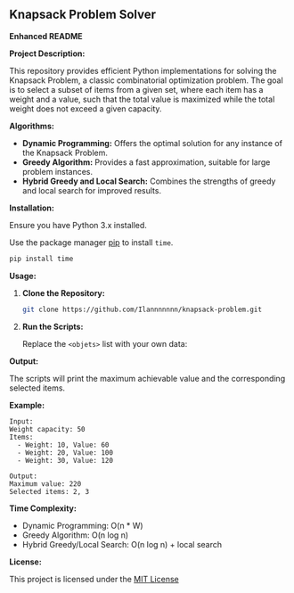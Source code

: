 ## Knapsack Problem Solver

**Enhanced README**

**Project Description:**

This repository provides efficient Python implementations for solving the Knapsack Problem, a classic combinatorial optimization problem. The goal is to select a subset of items from a given set, where each item has a weight and a value, such that the total value is maximized while the total weight does not exceed a given capacity.

**Algorithms:**

  * **Dynamic Programming:** Offers the optimal solution for any instance of the Knapsack Problem.
  * **Greedy Algorithm:** Provides a fast approximation, suitable for large problem instances.
  * **Hybrid Greedy and Local Search:** Combines the strengths of greedy and local search for improved results.

**Installation:**

Ensure you have Python 3.x installed. 

Use the package manager [pip](https://pip.pypa.io/en/stable/) to install `time`.

```bash
pip install time
```

**Usage:**

1.  **Clone the Repository:**

    ```bash
    git clone https://github.com/Ilannnnnnn/knapsack-problem.git
    ```

2.  **Run the Scripts:**

    Replace the `<objets>` list with your own data:



**Output:**

The scripts will print the maximum achievable value and the corresponding selected items.

**Example:**

```
Input:
Weight capacity: 50
Items:
  - Weight: 10, Value: 60
  - Weight: 20, Value: 100
  - Weight: 30, Value: 120

Output:
Maximum value: 220
Selected items: 2, 3
```

**Time Complexity:**

  * Dynamic Programming: O(n \* W)
  * Greedy Algorithm: O(n log n)
  * Hybrid Greedy/Local Search: O(n log n) + local search


**License:**

This project is licensed under the [MIT License](https://choosealicense.com/licenses/mit/)
